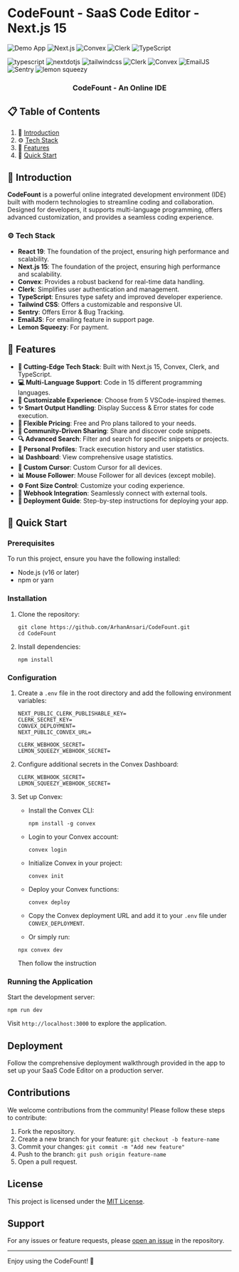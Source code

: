 # CodeFount - SaaS Code Editor - Next.js 15

![Demo App](/public/screenshot-for-readme.png)
![Next.js](https://img.shields.io/badge/Next.js-15.1.0-blue)
![Convex](https://img.shields.io/badge/Convex-Framework-yellow)
![Clerk](https://img.shields.io/badge/Clerk-Authentication-green)
![TypeScript](https://img.shields.io/badge/TypeScript-5-blue)

<img src="https://img.shields.io/badge/-Typescript-black?style=for-the-badge&logoColor=white&logo=react&color=3178C6" alt="typescript" />
<img src="https://img.shields.io/badge/-Next_JS-black?style=for-the-badge&logoColor=white&logo=nextdotjs&color=000000" alt="nextdotjs" />
<img src="https://img.shields.io/badge/-Tailwind_CSS-black?style=for-the-badge&logoColor=white&logo=tailwindcss&color=06B6D4" alt="tailwindcss" />
<img src="https://img.shields.io/badge/-Clerk-black?style=for-the-badge&logoColor=white&logo=clerk&color=00B8D9" alt="Clerk" />
<img src="https://img.shields.io/badge/-Convex-black?style=for-the-badge&logoColor=white&logo=convex&color=FF9900" alt="Convex" />
<img src="https://img.shields.io/badge/-EmailJS-black?style=for-the-badge&logoColor=white&logo=emailjs&color=F1502F" alt="EmailJS" />
<img src="https://img.shields.io/badge/-Sentry-black?style=for-the-badge&logoColor=white&logo=sentry&color=362D59" alt="Sentry" />
<img src="https://img.shields.io/badge/-Lemon_Squeezy-black?style=for-the-badge&logoColor=white&logo=lemonsqueezy&color=FCD34D" alt="lemon squeezy" />

<h3 align="center">CodeFount - An Online IDE</h3>

## 📋 <a name="table">Table of Contents</a>

1. 🤖 [Introduction](#introduction)
2. ⚙️ [Tech Stack](#tech-stack)
3. 🔋 [Features](#features)
4. 🤸 [Quick Start](#quick-start)

## <a name="introduction">🤖 Introduction</a>

**CodeFount** is a powerful online integrated development environment (IDE) built with modern technologies to streamline coding and collaboration. Designed for developers, it supports multi-language programming, offers advanced customization, and provides a seamless coding experience. 


### <a name="tech-stack">⚙️ Tech Stack</a>
- **React 19**: The foundation of the project, ensuring high performance and scalability.
- **Next.js 15**: The foundation of the project, ensuring high performance and scalability.
- **Convex**: Provides a robust backend for real-time data handling.
- **Clerk**: Simplifies user authentication and management.
- **TypeScript**: Ensures type safety and improved developer experience.
- **Tailwind CSS**: Offers a customizable and responsive UI.
- **Sentry**: Offers Error & Bug Tracking.
- **EmailJS**: For emailing feature in support page.
- **Lemon Squeezy**: For payment.

## <a name="features">🔋 Features</a>

- **🚀 Cutting-Edge Tech Stack**: Built with Next.js 15, Convex, Clerk, and TypeScript.
- **💻 Multi-Language Support**: Code in 15 different programming languages.
- **🎨 Customizable Experience**: Choose from 5 VSCode-inspired themes.
- **✨ Smart Output Handling**: Display Success & Error states for code execution.
- **💎 Flexible Pricing**: Free and Pro plans tailored to your needs.
- **🤝 Community-Driven Sharing**: Share and discover code snippets.
- **🔍 Advanced Search**: Filter and search for specific snippets or projects.
- **👤 Personal Profiles**: Track execution history and user statistics.
- **📊 Dashboard**: View comprehensive usage statistics.
- **📝 Custom Cursor**: Custom Cursor for all devices.
- **📊 Mouse Follower**: Mouse Follower for all devices (except mobile).
- **⚙️ Font Size Control**: Customize your coding experience.
- **🔗 Webhook Integration**: Seamlessly connect with external tools.
- **🌟 Deployment Guide**: Step-by-step instructions for deploying your app.

## <a name="quick-start">🤸 Quick Start</a>

### Prerequisites

To run this project, ensure you have the following installed:

- Node.js (v16 or later)
- npm or yarn

### Installation

1. Clone the repository:

   ```shell
   git clone https://github.com/ArhanAnsari/CodeFount.git
   cd CodeFount
   ```

2. Install dependencies:

   ```shell
   npm install
   ```

### Configuration

1. Create a `.env` file in the root directory and add the following environment variables:

   ```env
   NEXT_PUBLIC_CLERK_PUBLISHABLE_KEY=
   CLERK_SECRET_KEY=
   CONVEX_DEPLOYMENT=
   NEXT_PUBLIC_CONVEX_URL=

   CLERK_WEBHOOK_SECRET=
   LEMON_SQUEEZY_WEBHOOK_SECRET=
   ```

2. Configure additional secrets in the Convex Dashboard:

   ```env
   CLERK_WEBHOOK_SECRET=
   LEMON_SQUEEZY_WEBHOOK_SECRET=
   ```

3. Set up Convex:
   - Install the Convex CLI:
     ```shell
     npm install -g convex
     ```
   - Login to your Convex account:
     ```shell
     convex login
     ```
   - Initialize Convex in your project:
     ```shell
     convex init
     ```
   - Deploy your Convex functions:
     ```shell
     convex deploy
     ```
   - Copy the Convex deployment URL and add it to your `.env` file under `CONVEX_DEPLOYMENT`.

   - Or simply run:
   ```shell
   npx convex dev
   ```

   Then follow the instruction

### Running the Application

Start the development server:

```shell
npm run dev
```

Visit `http://localhost:3000` to explore the application.

## Deployment

Follow the comprehensive deployment walkthrough provided in the app to set up your SaaS Code Editor on a production server.

## Contributions

We welcome contributions from the community! Please follow these steps to contribute:

1. Fork the repository.
2. Create a new branch for your feature: `git checkout -b feature-name`
3. Commit your changes: `git commit -m "Add new feature"`
4. Push to the branch: `git push origin feature-name`
5. Open a pull request.

## License

This project is licensed under the [MIT License](LICENSE).

## Support

For any issues or feature requests, please [open an issue](https://github.com/ArhanAnsari/CodeFount/issues) in the repository.

---

Enjoy using the CodeFount! 🚀
